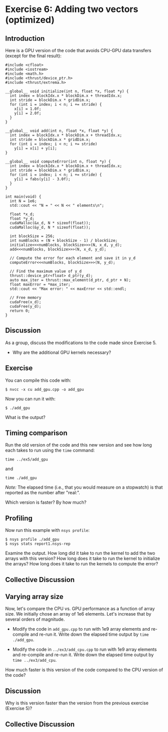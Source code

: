 # Exercise 6: Adding two vectors (optimized)

## Introduction

Here is a GPU version of the code that avoids CPU-GPU data transfers (except for the final result):

```
#include <cfloat>
#include <iostream>
#include <math.h>
#include <thrust/device_ptr.h>
#include <thrust/extrema.h>

__global__ void initialize(int n, float *x, float *y) {
  int index = blockIdx.x * blockDim.x + threadIdx.x;
  int stride = blockDim.x * gridDim.x;
  for (int i = index; i < n; i += stride) {
    x[i] = 1.0f;
    y[i] = 2.0f;
  }
}

__global__ void add(int n, float *x, float *y) {
  int index = blockIdx.x * blockDim.x + threadIdx.x;
  int stride = blockDim.x * gridDim.x;
  for (int i = index; i < n; i += stride)
    y[i] = x[i] + y[i];
}

__global__ void computeError(int n, float *y) {
  int index = blockIdx.x * blockDim.x + threadIdx.x;
  int stride = blockDim.x * gridDim.x;
  for (int i = index; i < n; i += stride) {
    y[i] = fabs(y[i] - 3.0f);
  }
}

int main(void) {
  int N = 1e6;
  std::cout << "N = " << N << " elements\n";

  float *x_d;
  float *y_d;
  cudaMalloc(&x_d, N * sizeof(float));
  cudaMalloc(&y_d, N * sizeof(float));

  int blockSize = 256;
  int numBlocks = (N + blockSize - 1) / blockSize;
  initialize<<<numBlocks, blockSize>>>(N, x_d, y_d);
  add<<<numBlocks, blockSize>>>(N, x_d, y_d);

  // Compute the error for each element and save it in y_d
  computeError<<<numBlocks, blockSize>>>(N, y_d);

  // Find the maximum value of y_d
  thrust::device_ptr<float> d_ptr(y_d);
  auto max_iter = thrust::max_element(d_ptr, d_ptr + N);
  float maxError = *max_iter;
  std::cout << "Max error: " << maxError << std::endl;

  // Free memory
  cudaFree(x_d);
  cudaFree(y_d);
  return 0;
}
```

## Discussion

As a group, discuss the modifications to the code made since Exercise 5.

* Why are the additional GPU kernels necessary?

## Exercise

You can compile this code with:
```
$ nvcc -x cu add_gpu.cpp -o add_gpu
```

Now you can run it with:
```
$ ./add_gpu
```

What is the output?

## Timing comparison

Run the old version of the code and this new version and see how long each takes to run using the `time` command:
```
time ../ex5/add_gpu
```
and
```
time ./add_gpu
```

*Note:* The elapsed time (i.e., that you would measure on a stopwatch) is that reported as the number after "real:".

Which version is faster? By how much?

## Profiling

Now run this example with `nsys profile`:
```
$ nsys profile ./add_gpu
$ nsys stats report1.nsys-rep
```

Examine the output. How long did it take to run the kernel to add the two arrays with this version? How long does it take to run the kernel to initialize the arrays? How long does it take to run the kernels to compute the error?

## Collective Discussion

## Varying array size

Now, let's compare the CPU vs. GPU performance as a function of array size. We initially chose an array of 1e6 elements. Let's increase that by several orders of magnitude.

* Modify the code in `add_gpu.cpp` to run with 1e9 array elements and re-compile and re-run it. Write down the elapsed time output by `time ./add_gpu`.

* Modify the code in `../ex3/add_cpu.cpp` to run with 1e9 array elements and re-compile and re-run it. Write down the elapsed time output by `time ../ex3/add_cpu`.

How much faster is this version of the code compared to the CPU version of the code?

## Discussion

Why is this version faster than the version from the previous exercise (Exercise 5)?

## Collective Discussion

